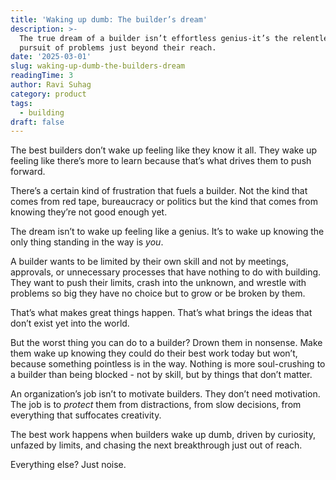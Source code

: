 ```yaml
---
title: 'Waking up dumb: The builder’s dream'
description: >-
  The true dream of a builder isn’t effortless genius-it’s the relentless
  pursuit of problems just beyond their reach.
date: '2025-03-01'
slug: waking-up-dumb-the-builders-dream
readingTime: 3
author: Ravi Suhag
category: product
tags:
  - building
draft: false
---
```


The best builders don’t wake up feeling like they know it all. They wake up feeling like there’s more to learn because that’s what drives them to push forward.

There’s a certain kind of frustration that fuels a builder. Not the kind that comes from red tape, bureaucracy or politics but the kind that comes from knowing they’re not good enough yet.

The dream isn’t to wake up feeling like a genius. It’s to wake up knowing the only thing standing in the way is _you_.

A builder wants to be limited by their own skill and not by meetings, approvals, or unnecessary processes that have nothing to do with building. They want to push their limits, crash into the unknown, and wrestle with problems so big they have no choice but to grow or be broken by them.

That’s what makes great things happen. That’s what brings the ideas that don’t exist yet into the world.

But the worst thing you can do to a builder? Drown them in nonsense. Make them wake up knowing they could do their best work today but won’t, because something pointless is in the way. Nothing is more soul-crushing to a builder than being blocked - not by skill, but by things that don’t matter.

An organization’s job isn’t to motivate builders. They don’t need motivation. The job is to _protect_ them from distractions, from slow decisions, from everything that suffocates creativity.

The best work happens when builders wake up dumb, driven by curiosity, unfazed by limits, and chasing the next breakthrough just out of reach.

Everything else? Just noise.
